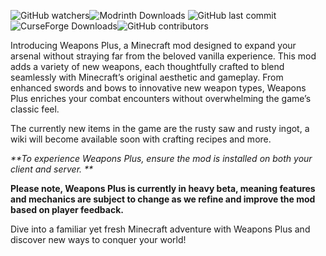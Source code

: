 
<img alt="GitHub watchers" src="https://img.shields.io/github/watchers/mouse0017782/weapons-plus-mc?style=for-the-badge&logo=GitHub"><img alt="Modrinth Downloads" src="https://img.shields.io/modrinth/dt/t0y3hXUc?style=for-the-badge&logo=modrinth&color=0%2C%20255%2C%200"> <img alt="GitHub last commit" src="https://img.shields.io/github/last-commit/mouse0017782/weapons-plus-mc?display_timestamp=committer&style=for-the-badge"> <img alt="CurseForge Downloads" src="https://img.shields.io/curseforge/dt/1058184?style=for-the-badge&logo=curseforge"><img alt="GitHub contributors" src="https://img.shields.io/github/contributors/mouse0017782/weapons-plus-mc?style=for-the-badge&logo=github">

Introducing Weapons Plus, a Minecraft mod designed to expand your arsenal without straying far from the beloved vanilla experience. This mod adds a variety of new weapons, each thoughtfully crafted to blend seamlessly with Minecraft’s original aesthetic and gameplay. From enhanced swords and bows to innovative new weapon types, Weapons Plus enriches your combat encounters without overwhelming the game’s classic feel.

The currently new items in the game are the rusty saw and rusty ingot, a wiki will become available soon with crafting recipes and more.

_**To experience Weapons Plus, ensure the mod is installed on both your client and server. **_

**Please note, Weapons Plus is currently in heavy beta, meaning features and mechanics are subject to change as we refine and improve the mod based on player feedback.**

Dive into a familiar yet fresh Minecraft adventure with Weapons Plus and discover new ways to conquer your world!

